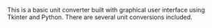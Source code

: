 This is a basic unit converter built with graphical user interface using Tkinter and Python. There are several unit conversions included.
